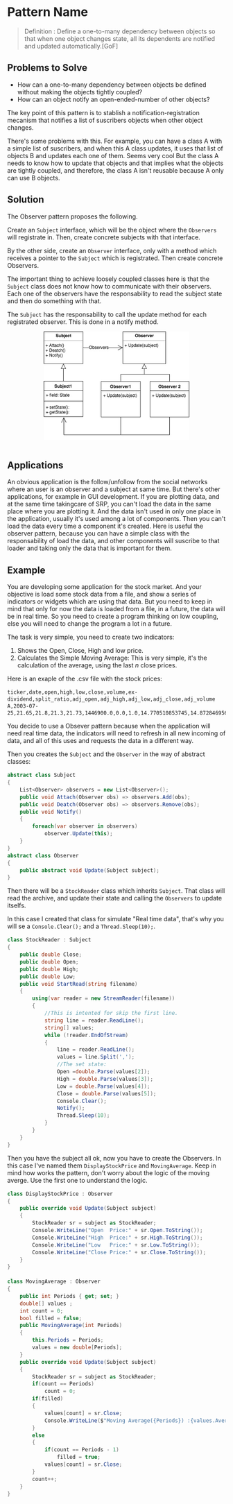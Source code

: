 # Pattern Name

> Definition : Define a one-to-many dependency between objects so that when one object changes state, all its dependents are notified and updated automatically.[GoF] 

## Problems to Solve

- How can a one-to-many dependency between objects be defined without making the objects tightly coupled?
- How can an object notify an open-ended-number of other objects?

The key point of this pattern is to stablish a notification-registration mecanism that notifies a list of suscribers objects when other object changes.

There's some problems with this. For example, you can have a class A with a simple list of suscribers, and when this A class updates, it uses that list of objects B and updates each one of them. Seems very cool But the class A needs to know how to update that objects and that implies what the objects are tightly coupled, and therefore, the class A isn't reusable because A only can use B objects.

## Solution

The Observer pattern proposes the following. 

Create an `Subject` interface, which will be the object where the `Observers` will registrate in. Then, create concrete subjects with that interface. 

By the other side, create an `Observer` interface, only with a method which receives a pointer to the `Subject` which is registrated. Then create concrete Observers.

The important thing to achieve loosely coupled classes here is that the `Subject` class does not know how to communicate with their observers. Each one of the observers have the responsability to read the subject state and then do something with that.

The `Subject` has the responsability to call the update method for each registrated observer. This is done in a notify method.

<img src="https://github.com/fernandosoto138/Design-Patterns-Journal/blob/master/resources/images/ObserverUML.jpg?raw=true" style="display:block;margin:auto;" height="250" > <br/>

## Applications

An obvious application is the follow/unfollow from the social networks where an user is an observer and a subject at same time. But there's other applications, for example in GUI development. If you are plotting data, and at the same time takingcare of SRP, you can't load the data in the same place where you are plotting it. And the data isn't used in only one place in the application, usually it's used among a lot of components. Then you can't load the data every time a component it's created. Here is useful the observer pattern, because you can have a simple class with the responsability of load the data, and other components will suscribe to that loader and taking only the data that is important for them.

## Example

You are developing some application for the stock market. And your objective is load some stock data from a file, and show a series of indicators or widgets which are using that data. But you need to keep in mind that only for now the data is loaded from a file, in a future, the data will be in real time. So you need to create a program thinking on low coupling, else you will need to change the program a lot in a future.

The task is very simple, you need to create two indicators:
1. Shows the Open, Close, High and low price. 
2. Calculates the Simple Moving Average: This is very simple, it's the calculation of the average, using the last _n_ close prices.

Here is an exaple of the .csv file with the stock prices:

```csv
ticker,date,open,high,low,close,volume,ex-dividend,split_ratio,adj_open,adj_high,adj_low,adj_close,adj_volume
A,2003-07-25,21.65,21.8,21.3,21.73,1446900.0,0.0,1.0,14.770510853745,14.872846956658,14.531726613615,14.825090108632,1446900.0
```

You decide to use a Obsever pattern because when the application will need real time data, the indicators will need to refresh in all new incoming of data, and all of this uses and requests the data in a different way.

Then you creates the `Subject` and the `Observer` in the way of abstract classes:

```C#
abstract class Subject
{
    List<Observer> observers = new List<Observer>();
    public void Attach(Observer obs) => observers.Add(obs);
    public void Deatch(Observer obs) => observers.Remove(obs);
    public void Notify()
    {
        foreach(var observer in observers)
            observer.Update(this);
    }
}
abstract class Observer
{
    public abstract void Update(Subject subject);
}
```

Then there will be a `StockReader` class which inherits `Subject`. That class will read the archive, and update their state and calling the `Observers` to update itselfs.

In this case I created that class for simulate "Real time data", that's why you will se a `Console.Clear();` and a `Thread.Sleep(10);`.

```C#
class StockReader : Subject
{
    public double Close;
    public double Open;
    public double High;
    public double Low;
    public void StartRead(string filename)
    {
        using(var reader = new StreamReader(filename))
        {
            //This is intented for skip the first line.
            string line = reader.ReadLine();
            string[] values;
            while (!reader.EndOfStream)
            {
                line = reader.ReadLine();
                values = line.Split(',');
                //The set state:
                Open =double.Parse(values[2]);
                High = double.Parse(values[3]);
                Low = double.Parse(values[4]);
                Close = double.Parse(values[5]);
                Console.Clear();
                Notify();
                Thread.Sleep(10);
            }
        }
    }
}
```

Then you have the subject all ok, now you have to create the Observers. In this case I've named them `DisplayStockPrice` and `MovingAverage`. Keep in mind how works the pattern, don't worry about the logic of the moving averge. Use the first one to understand the logic.

```C#
class DisplayStockPrice : Observer
{
    public override void Update(Subject subject)
    {
        StockReader sr = subject as StockReader;
        Console.WriteLine("Open  Price:" + sr.Open.ToString());
        Console.WriteLine("High  Price:" + sr.High.ToString());
        Console.WriteLine("Low   Price:" + sr.Low.ToString());
        Console.WriteLine("Close Price:" + sr.Close.ToString());
    }
}

class MovingAverage : Observer
{
    public int Periods { get; set; }
    double[] values ;
    int count = 0;
    bool filled = false;
    public MovingAverage(int Periods)
    {
        this.Periods = Periods;
        values = new double[Periods];
    }
    public override void Update(Subject subject)
    {
        StockReader sr = subject as StockReader;
        if(count == Periods)
            count = 0;
        if(filled)
        {
            values[count] = sr.Close;
            Console.WriteLine($"Moving Average({Periods}) :{values.Average()}");
        }
        else
        {
            if(count == Periods - 1)
                filled = true;
            values[count] = sr.Close;
        }
        count++;
    }
}
```